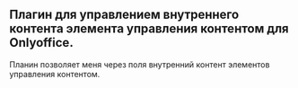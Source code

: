 ## Плагин для управлением внутреннего контента элемента управления контентом для Onlyoffice.

Планин позволяет меня через поля внутренний контент элементов управления контентом.

